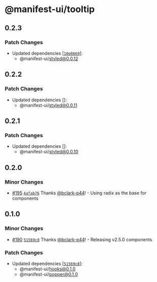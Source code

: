 # @manifest-ui/tooltip

## 0.2.3

### Patch Changes

- Updated dependencies
  [[`10e8669`](https://github.com/project44/manifest-ui/commit/10e86695f5fafa5f23bd6f7225c36062aafd8119)]:
  - @manifest-ui/styled@0.0.12

## 0.2.2

### Patch Changes

- Updated dependencies []:
  - @manifest-ui/styled@0.0.11

## 0.2.1

### Patch Changes

- Updated dependencies []:
  - @manifest-ui/styled@0.0.10

## 0.2.0

### Minor Changes

- [#195](https://github.com/project44/manifest-ui/pull/195)
  [`4afab76`](https://github.com/project44/manifest-ui/commit/4afab76eb6bd3fefb7d2a73ed3ee38a4fa7a2aed)
  Thanks [@bclark-p44](https://github.com/bclark-p44)! - Using radix as the base for components

## 0.1.0

### Minor Changes

- [#190](https://github.com/project44/manifest-ui/pull/190)
  [`51569c8`](https://github.com/project44/manifest-ui/commit/51569c80ae817503a1b16aec80b917f65fbd84fe)
  Thanks [@bclark-p44](https://github.com/bclark-p44)! - Releasing v2.5.0 components

### Patch Changes

- Updated dependencies
  [[`51569c8`](https://github.com/project44/manifest-ui/commit/51569c80ae817503a1b16aec80b917f65fbd84fe)]:
  - @manifest-ui/hooks@0.1.0
  - @manifest-ui/popper@0.1.0
